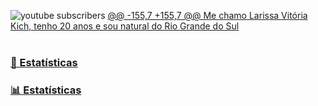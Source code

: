    <img 
       alt="youtube subscribers" 
       title="Inscreva-se no meu canal" 
            src="https://custom-icon-badges.demolab.com/youtube/channel/subscribers/UCo-gJ8RnTn5akHqHvO55DVA?color=%23E05D44&label=Inscritos&logo=video&logoColor=white&style=for-the-badge&labelColor=CE4630"
            src="https://custom-icon-badges.demolab.com/youtube/channel/subscribers/UCo-gJ8RnTn5akHqHvO55DVA?color=%23E05D44&label=Inscreva-se&logo=video&logoColor=white&style=for-the-badge&labelColor=CE4630"
   />
</a>
<a href="https://www.youtube.com/@larissakich">
@@ -155,7 +155,7 @@ Me chamo Larissa Vitória Kich, tenho 20 anos e sou natural do Rio Grande do Sul
<br/>
<br/>

### 🤖 Estatísticas
### 📊 Estatísticas

<p>
<img 
